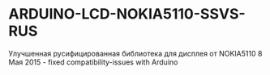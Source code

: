 # ARDUINO-LCD-NOKIA5110-SSVS-RUS
Улучшенная русифицированная библиотека для дисплея от NOKIA5110
8 Мая 2015  -  fixed compatibility-issues with Arduino 
